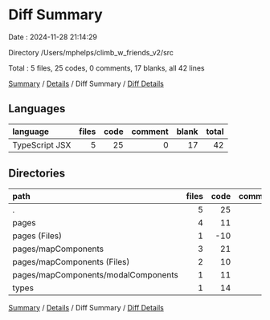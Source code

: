 # Diff Summary

Date : 2024-11-28 21:14:29

Directory /Users/mphelps/climb_w_friends_v2/src

Total : 5 files,  25 codes, 0 comments, 17 blanks, all 42 lines

[Summary](results.md) / [Details](details.md) / Diff Summary / [Diff Details](diff-details.md)

## Languages
| language | files | code | comment | blank | total |
| :--- | ---: | ---: | ---: | ---: | ---: |
| TypeScript JSX | 5 | 25 | 0 | 17 | 42 |

## Directories
| path | files | code | comment | blank | total |
| :--- | ---: | ---: | ---: | ---: | ---: |
| . | 5 | 25 | 0 | 17 | 42 |
| pages | 4 | 11 | 0 | 12 | 23 |
| pages (Files) | 1 | -10 | -2 | -1 | -13 |
| pages/mapComponents | 3 | 21 | 2 | 13 | 36 |
| pages/mapComponents (Files) | 2 | 10 | 0 | 9 | 19 |
| pages/mapComponents/modalComponents | 1 | 11 | 2 | 4 | 17 |
| types | 1 | 14 | 0 | 5 | 19 |

[Summary](results.md) / [Details](details.md) / Diff Summary / [Diff Details](diff-details.md)